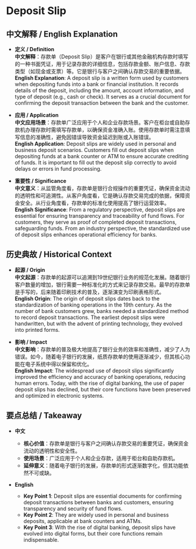 # Deposit Slip

## 中文解释 / English Explanation

* **定义 / Definition**  
  **中文解释**：存款单（Deposit Slip）是客户在银行或其他金融机构存款时填写的一种书面凭证，用于记录存款的详细信息，包括存款金额、账户信息、存款类型（如现金或支票）等。它是银行与客户之间确认存款交易的重要依据。  
  **English Explanation**: A deposit slip is a written form used by customers when depositing funds into a bank or financial institution. It records details of the deposit, including the amount, account information, and type of deposit (e.g., cash or check). It serves as a crucial document for confirming the deposit transaction between the bank and the customer.

* **应用 / Application**  
  **中文应用场景**：存款单广泛应用于个人和企业存款场景。客户在柜台或自助存款机办理存款时需填写存款单，以确保资金准确入账。使用存款单时需注意填写信息的准确性，避免因错误导致资金延迟到账或入账错误。  
  **English Application**: Deposit slips are widely used in personal and business deposit scenarios. Customers fill out deposit slips when depositing funds at a bank counter or ATM to ensure accurate crediting of funds. It is important to fill out the deposit slip correctly to avoid delays or errors in fund processing.

* **重要性 / Significance**  
  **中文意义**：从监管角度看，存款单是银行合规操作的重要凭证，确保资金流动的透明性和可追溯性。从客户角度看，它是确认存款交易完成的依据，保障资金安全。从行业角度看，存款单的标准化使用提高了银行运营效率。  
  **English Significance**: From a regulatory perspective, deposit slips are essential for ensuring transparency and traceability of fund flows. For customers, they serve as proof of completed deposit transactions, safeguarding funds. From an industry perspective, the standardized use of deposit slips enhances operational efficiency for banks.

## 历史典故 / Historical Context

* **起源 / Origin**  
  **中文起源**：存款单的起源可以追溯到19世纪银行业务的规范化发展。随着银行客户数量的增加，银行需要一种标准化的方式来记录存款交易。最早的存款单是手写的，后来随着印刷技术的普及，逐渐演变为印刷表格形式。  
  **English Origin**: The origin of deposit slips dates back to the standardization of banking operations in the 19th century. As the number of bank customers grew, banks needed a standardized method to record deposit transactions. The earliest deposit slips were handwritten, but with the advent of printing technology, they evolved into printed forms.

* **影响 / Impact**  
  **中文影响**：存款单的普及极大地提高了银行业务的效率和准确性，减少了人为错误。如今，随着电子银行的发展，纸质存款单的使用逐渐减少，但其核心功能在电子系统中得以保留和优化。  
  **English Impact**: The widespread use of deposit slips significantly improved the efficiency and accuracy of banking operations, reducing human errors. Today, with the rise of digital banking, the use of paper deposit slips has declined, but their core functions have been preserved and optimized in electronic systems.

## 要点总结 / Takeaway

* **中文**  
  - **核心价值**：存款单是银行与客户之间确认存款交易的重要凭证，确保资金流动的透明性和安全性。  
  - **使用场景**：广泛应用于个人和企业存款，适用于柜台和自助存款机。  
  - **延伸意义**：随着电子银行的发展，存款单的形式逐渐数字化，但其功能依然不可或缺。

* **English**  
  - **Key Point 1**: Deposit slips are essential documents for confirming deposit transactions between banks and customers, ensuring transparency and security of fund flows.  
  - **Key Point 2**: They are widely used in personal and business deposits, applicable at bank counters and ATMs.  
  - **Key Point 3**: With the rise of digital banking, deposit slips have evolved into digital forms, but their core functions remain indispensable.